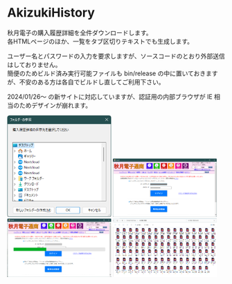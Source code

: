 # AkizukiHistory
 秋月電子の購入履歴詳細を全件ダウンロードします。  
 各HTMLページのほか、一覧をタブ区切りテキストでも生成します。  

 ユーザー名とパスワードの入力を要求しますが、ソースコードのとおり外部送信はしておりません。  
 簡便のためビルド済み実行可能ファイルも bin/release の中に置いておきますが、不安のある方は各自でビルドし直してご利用下さい。  

 2024/01/26～ の新サイトに対応していますが、認証用の内部ブラウザが IE 相当のためデザインが崩れます。  

<img src="png/photo1.png" width="240">
<img src="png/photo2.png" width="240">
<img src="png/photo3.png" width="240">
<img src="png/photo4.png" width="240">

